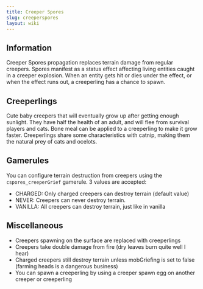 ```yaml
---
title: Creeper Spores
slug: creeperspores
layout: wiki
---
```


## Information

Creeper Spores propagation replaces terrain damage from regular creepers. Spores manifest as
a status effect affecting living entities caught in a creeper explosion. When an entity gets
hit or dies under the effect, or when the effect runs out, a creeperling has a chance to spawn.

## Creeperlings

Cute baby creepers that will eventually grow up after getting enough sunlight. They have half
the health of an adult, and will flee from survival players and cats. Bone meal can be applied
to a creeperling to make it grow faster. Creeperlings share some characteristics with catnip,
making them the natural prey of cats and ocelots.

## Gamerules

You can configure terrain destruction from creepers using the `cspores_creeperGrief` gamerule. 3 values are accepted:

- CHARGED: Only charged creepers can destroy terrain (default value)
- NEVER: Creepers can never destroy terrain.
- VANILLA: All creepers can destroy terrain, just like in vanilla

## Miscellaneous

- Creepers spawning on the surface are replaced with creeperlings
- Creepers take double damage from fire (dry leaves burn quite well I hear)
- Charged creepers still destroy terrain unless mobGriefing is set to false (farming heads is a dangerous business)
- You can spawn a creeperling by using a creeper spawn egg on another creeper or creeperling


